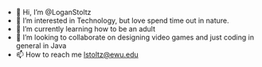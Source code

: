 - 👋 Hi, I’m @LoganStoltz
- 👀 I’m interested in Technology, but love spend time out in nature.
- 🌱 I’m currently learning how to be an adult
- 💞️ I’m looking to collaborate on designing video games and just coding in general in Java
- 📫 How to reach me lstoltz@ewu.edu

<!---
LoganStoltz/LoganStoltz is a ✨ special ✨ repository because its `README.md` (this file) appears on your GitHub profile.
You can click the Preview link to take a look at your changes.
--->
